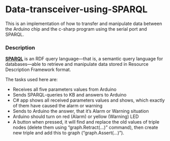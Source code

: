# Data-transceiver-using-SPARQL
This is an implementation of how to transfer and manipulate data between the Arduino chip and the c-sharp program using the serial port and SPARQL.<br/>
### Description   
[**SPARQL**](https://en.wikipedia.org/wiki/SPARQL) is an RDF query language—that is, a semantic query language for databases—able to retrieve and manipulate data stored in Resource Description Framework format.
  
The tasks used here are:
* Receives all five parameters values from Arduino
* Sends SPARQL-queries to KB and answers to Arduino
* C# app shows all received parameters values and shows, which exactly of them have caused the alarm or warning
* Sends to Arduino the answer, that it’s Alarm or Warning situation
* Arduino should turn on red (Alarm) or yellow (Warning) LED
* A button when pressed, it will find and replace the old values of triple nodes (delete them using “graph.Retract(...)” command), then create new triple and add this to graph (“graph.Assert(...)”).

